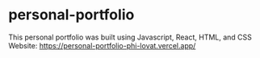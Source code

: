# personal-portfolio
This personal portfolio was built using Javascript, React, HTML, and CSS
Website: https://personal-portfolio-phi-lovat.vercel.app/
